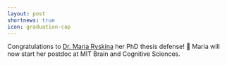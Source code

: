 ```yaml
---
layout: post
shortnews: true
icon: graduation-cap
---
```


Congratulations to [Dr. Maria Ryskina](http://www.cs.cmu.edu/~mryskina/) her PhD thesis defense! 🥳 Maria will now start her postdoc at MIT Brain and Cognitive Sciences.